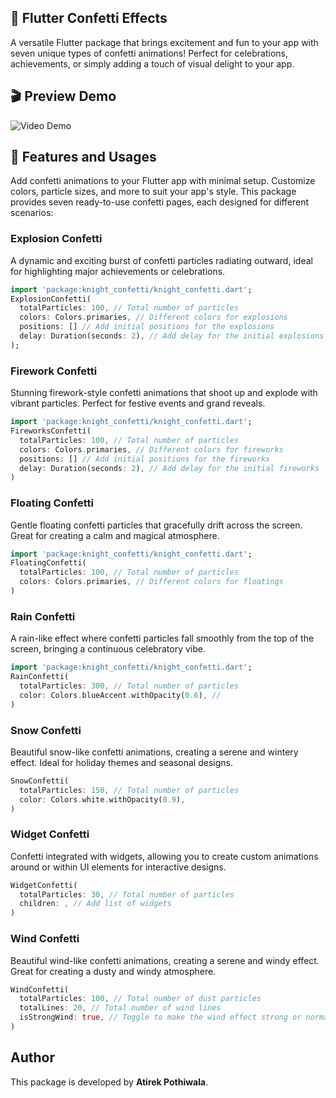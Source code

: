 ## 🎉 Flutter Confetti Effects
A versatile Flutter package that brings excitement and fun to your app with seven unique types of confetti animations! Perfect for celebrations, achievements, or simply adding a touch of visual delight to your app.

## 🎬 Preview Demo
![Video Demo](assets/demo.gif)

## 🌟 Features and Usages
Add confetti animations to your Flutter app with minimal setup. Customize colors, particle sizes, and more to suit your app's style.
This package provides seven ready-to-use confetti pages, each designed for different scenarios:

### Explosion Confetti
A dynamic and exciting burst of confetti particles radiating outward, ideal for highlighting major achievements or celebrations.

```dart
import 'package:knight_confetti/knight_confetti.dart';
ExplosionConfetti(
  totalParticles: 100, // Total number of particles
  colors: Colors.primaries, // Different colors for explosions
  positions: [] // Add initial positions for the explosions
  delay: Duration(seconds: 2), // Add delay for the initial explosions
);
```

### Firework Confetti
Stunning firework-style confetti animations that shoot up and explode with vibrant particles. Perfect for festive events and grand reveals.

```dart
import 'package:knight_confetti/knight_confetti.dart';
FireworksConfetti(
  totalParticles: 100, // Total number of particles
  colors: Colors.primaries, // Different colors for fireworks
  positions: [] // Add initial positions for the fireworks
  delay: Duration(seconds: 2), // Add delay for the initial fireworks
)
```

### Floating Confetti
Gentle floating confetti particles that gracefully drift across the screen. Great for creating a calm and magical atmosphere.

```dart
import 'package:knight_confetti/knight_confetti.dart';
FloatingConfetti(
  totalParticles: 100, // Total number of particles
  colors: Colors.primaries, // Different colors for floatings
)
```

### Rain Confetti
A rain-like effect where confetti particles fall smoothly from the top of the screen, bringing a continuous celebratory vibe.

```dart
import 'package:knight_confetti/knight_confetti.dart';
RainConfetti(
  totalParticles: 300, // Total number of particles
  color: Colors.blueAccent.withOpacity(0.6), // 
)
```

### Snow Confetti
Beautiful snow-like confetti animations, creating a serene and wintery effect. Ideal for holiday themes and seasonal designs.

```dart
SnowConfetti(
  totalParticles: 150, // Total number of particles
  color: Colors.white.withOpacity(0.9),
)
```

### Widget Confetti
Confetti integrated with widgets, allowing you to create custom animations around or within UI elements for interactive designs.

```dart
WidgetConfetti(
  totalParticles: 30, // Total number of particles
  children: , // Add list of widgets
)
```

### Wind Confetti
Beautiful wind-like confetti animations, creating a serene and windy effect. Great for creating a dusty and windy atmosphere.

```dart
WindConfetti(
  totalParticles: 100, // Total number of dust particles
  totalLines: 20, // Total number of wind lines
  isStrongWind: true, // Toggle to make the wind effect strong or normal
)
```

## Author
This package is developed by **Atirek Pothiwala**.
